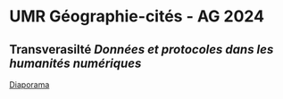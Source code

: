 # UMR Géographie-cités - AG 2024

## Transverasilté *Données et protocoles dans les humanités numériques*

[Diaporama](https://huguespecout.github.io/AG_2024_DPHN/)
